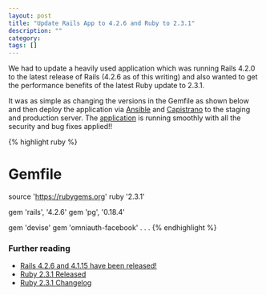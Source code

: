 ```yaml
---
layout: post
title: "Update Rails App to 4.2.6 and Ruby to 2.3.1"
description: ""
category:
tags: []
---
```


We had to update a heavily used application which was running Rails 4.2.0 to the latest release of Rails (4.2.6 as of this writing) and also wanted to get the performance benefits of the latest Ruby update to 2.3.1.

It was as simple as changing the versions in the Gemfile as shown below and then deploy the application via [Ansible](https://www.ansible.com/) and [Capistrano](http://capistranorb.com/documentation/overview/what-is-capistrano/#) to the staging and production server. The [application](http://supportGFC.org) is running smoothly with all the security and bug fixes applied!!

{% highlight ruby %}
# Gemfile
source 'https://rubygems.org'
ruby '2.3.1'

gem 'rails', '4.2.6'
gem 'pg', '0.18.4'

gem 'devise'
gem 'omniauth-facebook'
.
.
.
{% endhighlight %}

### Further reading

* [Rails 4.2.6 and 4.1.15 have been released!](http://weblog.rubyonrails.org/2016/3/11/Rails-4-2-6-and-4-1-15-have-been-released/)
* [Ruby 2.3.1 Released](https://www.ruby-lang.org/en/news/2016/04/26/ruby-2-3-1-released/)
* [Ruby 2.3.1 Changelog](http://svn.ruby-lang.org/repos/ruby/tags/v2_3_1/ChangeLog)
